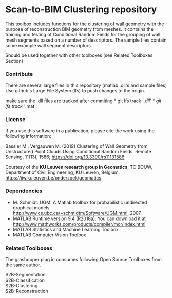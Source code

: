 # Scan-to-BIM Clustering repository

This toolbox includes functions for the clustering of wall geometry with the purpose of reconstruction BIM geometry from meshes.
It contains the training and testing of Conditional Random Fields for the grouping of wall mesh segments based on a number of descriptors.
The sample files contain some example wall segment descriptors.

Should be used together with other toolboxes (see Related Toolboxes Section)

### Contribute
There are several large files in this repository (matlab .dll's and sample files)
Use github's Large File System (lfs) to push changes to the origin.

make sure the .dll files are tracked after commiting
	* git lfs track '*.dll'
	* git lfs track '*.mat'

### License 
If you use this software in a publication, please cite the work using the following information:

Bassier M., Vergauwen M. (2019) Clustering of Wall Geometry from Unstructured Point Clouds Using Conditional Random Fields. 
Remote Sensing, 11(13), 1586; https://doi.org/10.3390/rs11131586

Courtesy of the **KU Leuven research group in Geomatics**, TC BOUW, Department of Civil Engineering, KU Leuven, Belgium. https://iiw.kuleuven.be/onderzoek/geomatics

### Dependencies
* M. Schmidt. UGM: A Matlab toolbox for probabilistic undirected graphical models. http://www.cs.ubc.ca/~schmidtm/Software/UGM.html, 2007.
* MATLAB Runtime version 9.4 (R2018a). You can download it at http://www.mathworks.com/products/compiler/mcr/index.html
* MATLAB Statistics and Machine Learning Toolbox
* MATLAB Computer Vision Toolbox


### Related Toolboxes
The grashopper plug in consumes following Open Source Toolboxes from the same author.

S2B-Segmentation  
S2B-Classification  
S2B-Clustering  
S2B-Reconstruction  
